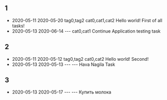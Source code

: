 ## 1
* 2020-05-11 2020-05-20 tag0,tag2 cat0,cat1,cat2 Hello world! First of all tasks!
* 2020-05-13 2020-06-14 --- cat0,cat1 Continue Application testing task
## 2
* 2020-05-11 2020-05-12 tag0,tag2 cat0,cat2 Hello world! Second!
* 2020-05-13 2020-05-13 --- --- Hava Nagila Task
## 3
* 2020-05-13 2020-05-17 --- --- Купить молока
